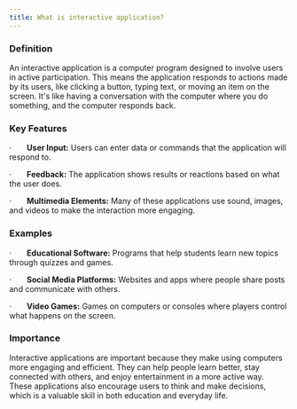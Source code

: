 ```yaml
---
title: What is interactive application?
---
```


### Definition

An interactive application is a computer program designed to involve users in active participation. This means the application responds to actions made by its users, like clicking a button, typing text, or moving an item on the screen. It's like having a conversation with the computer where you do something, and the computer responds back.

### Key Features

·       **User Input:** Users can enter data or commands that the application will respond to.

·       **Feedback:** The application shows results or reactions based on what the user does.

·       **Multimedia Elements:** Many of these applications use sound, images, and videos to make the interaction more engaging.

### Examples

·       **Educational Software:** Programs that help students learn new topics through quizzes and games.

·       **Social Media Platforms:** Websites and apps where people share posts and communicate with others.

·       **Video Games:** Games on computers or consoles where players control what happens on the screen.

### Importance

Interactive applications are important because they make using computers more engaging and efficient. They can help people learn better, stay connected with others, and enjoy entertainment in a more active way. These applications also encourage users to think and make decisions, which is a valuable skill in both education and everyday life.
